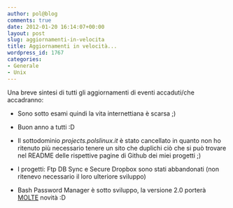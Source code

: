 ```yaml
---
author: pol@blog
comments: true
date: 2012-01-20 16:14:07+00:00
layout: post
slug: aggiornamenti-in-velocita
title: Aggiornamenti in velocità...
wordpress_id: 1767
categories:
- Generale
- Unix
---
```


Una breve sintesi di tutti gli aggiornamenti di eventi accaduti/che accadranno:



	
  * Sono sotto esami quindi la vita internettiana è scarsa ;)

	
  * Buon anno a tutti :D

	
  * Il sottodominio _projects.polslinux.it_ è stato cancellato in quanto non ho ritenuto più necessario tenere un sito che duplichi ciò che si può trovare nel README delle rispettive pagine di Github dei miei progetti ;)

	
  * I progetti: Ftp DB Sync e Secure Dropbox sono stati abbandonati (non ritenevo necessario il loro ulteriore sviluppo)

	
  * Bash Password Manager è sotto sviluppo, la versione 2.0 porterà [MOLTE](https://github.com/polslinux/BashPWDManager/blob/master/docs/changelog) novità :D


